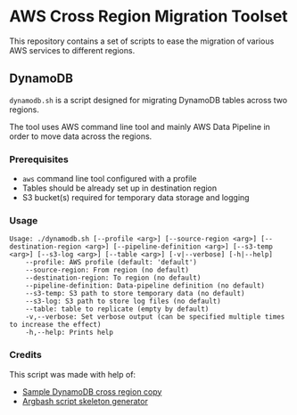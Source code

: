 # AWS Cross Region Migration Toolset

This repository contains a set of scripts to ease the migration of various AWS services to different regions.


## DynamoDB
`dynamodb.sh` is a script designed for migrating DynamoDB tables across two regions.  

The tool uses AWS command line tool and mainly AWS Data Pipeline in order to move data across the regions.


### Prerequisites
* `aws` command line tool configured with a profile
* Tables should be already set up in destination region
* S3 bucket(s) required for temporary data storage and logging


### Usage

```text
Usage: ./dynamodb.sh [--profile <arg>] [--source-region <arg>] [--destination-region <arg>] [--pipeline-definition <arg>] [--s3-temp <arg>] [--s3-log <arg>] [--table <arg>] [-v|--verbose] [-h|--help]
	--profile: AWS profile (default: 'default')
	--source-region: From region (no default)
	--destination-region: To region (no default)
	--pipeline-definition: Data-pipeline definition (no default)
	--s3-temp: S3 path to store temporary data (no default)
	--s3-log: S3 path to store log files (no default)
	--table: table to replicate (empty by default)
	-v,--verbose: Set verbose output (can be specified multiple times to increase the effect)
	-h,--help: Prints help
```


### Credits
This script was made with help of:
* [Sample DynamoDB cross region copy](https://github.com/aws-samples/data-pipeline-samples/tree/master/samples/dynamodb-to-dynamodb-crossregion)
* [Argbash script skeleton generator](https://argbash.io/)
